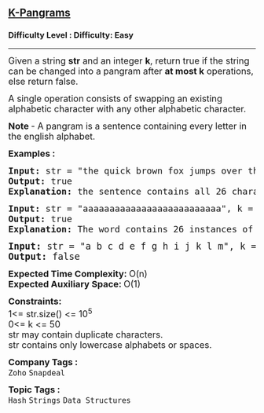 <h2><a href="https://www.geeksforgeeks.org/problems/k-pangrams0909/1">K-Pangrams</a></h2><h3>Difficulty Level : Difficulty: Easy</h3><hr><div class="problems_problem_content__Xm_eO"><p><span style="font-size: 18px;">Given a string <strong>str</strong> and an integer <strong>k</strong>, return true if the string can be changed into a pangram after <strong>at most k</strong> operations, else return false.</span></p>
<p><span style="font-size: 18px;">A single operation consists of swapping an existing alphabetic character with any other alphabetic character.</span></p>
<p><span style="font-size: 18px;"><strong>Note </strong>-&nbsp;</span><span style="font-size: 18px;">A pangram is a sentence containing every letter in the english alphabet.</span></p>
<p><strong><span style="font-size: 18px;">Examples :</span></strong></p>
<pre><span style="font-size: 18px;"><strong>Input: </strong>str = "the quick brown fox jumps over the lazy dog", k = 0
<strong>Output: </strong>true
<strong>Explanation:</strong> the sentence contains all 26 characters and is already a pangram.</span></pre>
<pre><strong style="font-size: 18px;">Input:</strong><span style="font-size: 18px;"> str = "aaaaaaaaaaaaaaaaaaaaaaaaaa", k = 25&nbsp;<br></span><strong style="font-size: 18px;">Output:</strong><span style="font-size: 18px;"> true<br></span><strong style="font-size: 18px;">Explanation:&nbsp;</strong><span style="font-size: 18px;">The word contains 26 instances of 'a'. Since only 25 operations are allowed. We can keep 1 instance and change all others to make str a pangram.<br></span></pre>
<pre><span style="font-size: 14pt;"><strong>Input:</strong> str = "a b c d e f g h i j k l m", k = 20</span><br><span style="font-size: 14pt;"><strong>Output:</strong> false</span></pre>
<p><span style="font-size: 18px;"><strong>Expected Time Complexity:&nbsp;</strong><span>O(n)</span><br><strong>Expected Auxiliary Space:&nbsp;</strong><span>O(1)&nbsp;&nbsp;</span></span></p>
<p><span style="font-size: 18px;"><strong>Constraints:</strong><br>1&lt;= str.size() &lt;= 10<sup>5</sup><br>0&lt;= k &lt;= 50<br>str may contain duplicate characters.<br>str contains only lowercase alphabets or spaces.</span></p></div><p><span style=font-size:18px><strong>Company Tags : </strong><br><code>Zoho</code>&nbsp;<code>Snapdeal</code>&nbsp;<br><p><span style=font-size:18px><strong>Topic Tags : </strong><br><code>Hash</code>&nbsp;<code>Strings</code>&nbsp;<code>Data Structures</code>&nbsp;